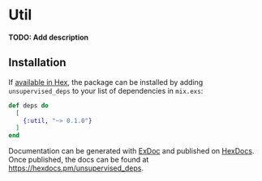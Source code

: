 # Util

**TODO: Add description**

## Installation

If [available in Hex](https://hex.pm/docs/publish), the package can be installed
by adding `unsupervised_deps` to your list of dependencies in `mix.exs`:

```elixir
def deps do
  [
    {:util, "~> 0.1.0"}
  ]
end
```

Documentation can be generated with [ExDoc](https://github.com/elixir-lang/ex_doc)
and published on [HexDocs](https://hexdocs.pm). Once published, the docs can
be found at <https://hexdocs.pm/unsupervised_deps>.

